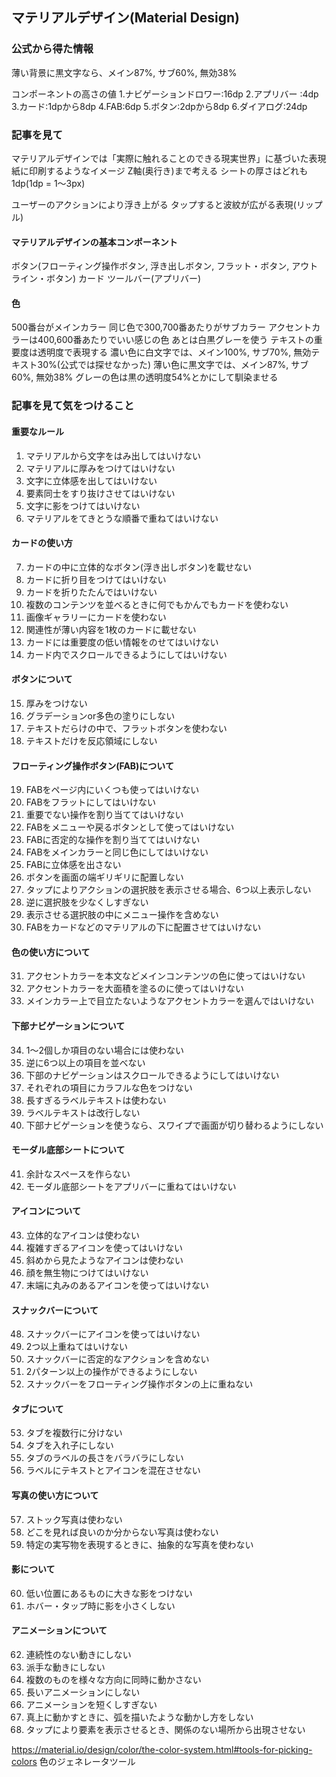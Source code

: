 ## マテリアルデザイン(Material Design)
### 公式から得た情報
薄い背景に黒文字なら、メイン87%, サブ60%, 無効38%

コンポーネントの高さの値
1.ナビゲーションドロワー:16dp
2.アプリバー :4dp
3.カード:1dpから8dp
4.FAB:6dp
5.ボタン:2dpから8dp
6.ダイアログ:24dp

### 記事を見て
マテリアルデザインでは「実際に触れることのできる現実世界」に基づいた表現
紙に印刷するようなイメージ
Z軸(奥行き)まで考える
シートの厚さはどれも1dp(1dp = 1〜3px)

ユーザーのアクションにより浮き上がる
タップすると波紋が広がる表現(リップル)

#### マテリアルデザインの基本コンポーネント
ボタン(フローティング操作ボタン, 浮き出しボタン, フラット・ボタン, アウトライン・ボタン)
カード
ツールバー(アプリバー)

#### 色
500番台がメインカラー
同じ色で300,700番あたりがサブカラー
アクセントカラーは400,600番あたりでいい感じの色
あとは白黒グレーを使う
テキストの重要度は透明度で表現する
濃い色に白文字では、メイン100%, サブ70%, 無効テキスト30%(公式では探せなかった)
薄い色に黒文字では、メイン87%, サブ60%, 無効38%
グレーの色は黒の透明度54%とかにして馴染ませる

### 記事を見て気をつけること
#### 重要なルール
01. マテリアルから文字をはみ出してはいけない
02. マテリアルに厚みをつけてはいけない
03. 文字に立体感を出してはいけない
04. 要素同士をすり抜けさせてはいけない
05. 文字に影をつけてはいけない
06. マテリアルをてきとうな順番で重ねてはいけない
#### カードの使い方
07. カードの中に立体的なボタン(浮き出しボタン)を載せない
08. カードに折り目をつけてはいけない
09. カードを折りたたんではいけない
10. 複数のコンテンツを並べるときに何でもかんでもカードを使わない
11. 画像ギャラリーにカードを使わない
12. 関連性が薄い内容を1枚のカードに載せない
13. カードには重要度の低い情報をのせてはいけない
14. カード内でスクロールできるようにしてはいけない
#### ボタンについて
15. 厚みをつけない
16. グラデーションor多色の塗りにしない
17. テキストだらけの中で、フラットボタンを使わない
18. テキストだけを反応領域にしない
#### フローティング操作ボタン(FAB)について
19. FABをページ内にいくつも使ってはいけない
20. FABをフラットにしてはいけない
21. 重要でない操作を割り当ててはいけない
22. FABをメニューや戻るボタンとして使ってはいけない
23. FABに否定的な操作を割り当ててはいけない
24. FABをメインカラーと同じ色にしてはいけない
25. FABに立体感を出さない
26. ボタンを画面の端ギリギリに配置しない
27. タップによりアクションの選択肢を表示させる場合、6つ以上表示しない
28. 逆に選択肢を少なくしすぎない
29. 表示させる選択肢の中にメニュー操作を含めない
30. FABをカードなどのマテリアルの下に配置させてはいけない
#### 色の使い方について
31. アクセントカラーを本文などメインコンテンツの色に使ってはいけない   
32. アクセントカラーを大面積を塗るのに使ってはいけない
33. メインカラー上で目立たないようなアクセントカラーを選んではいけない
#### 下部ナビゲーションについて
34. 1〜2個しか項目のない場合には使わない
35. 逆に6つ以上の項目を並べない
36. 下部のナビゲーションはスクロールできるようにしてはいけない
37. それぞれの項目にカラフルな色をつけない
38. 長すぎるラベルテキストは使わない
39. ラベルテキストは改行しない
40. 下部ナビゲーションを使うなら、スワイプで画面が切り替わるようにしない
#### モーダル底部シートについて
41. 余計なスペースを作らない
42. モーダル底部シートをアプリバーに重ねてはいけない
#### アイコンについて
43. 立体的なアイコンは使わない
44. 複雑すぎるアイコンを使ってはいけない
45. 斜めから見たようなアイコンは使わない
46. 顔を無生物につけてはいけない
47. 末端に丸みのあるアイコンを使ってはいけない
#### スナックバーについて
48. スナックバーにアイコンを使ってはいけない
49. 2つ以上重ねてはいけない
50. スナックバーに否定的なアクションを含めない
51. 2パターン以上の操作ができるようにしない
52. スナックバーをフローティング操作ボタンの上に重ねない
#### タブについて
53. タブを複数行に分けない
54. タブを入れ子にしない
55. タブのラベルの長さをバラバラにしない
56. ラベルにテキストとアイコンを混在させない
#### 写真の使い方について
57. ストック写真は使わない
58. どこを見れば良いのか分からない写真は使わない
59. 特定の実写物を表現するときに、抽象的な写真を使わない
#### 影について
60. 低い位置にあるものに大きな影をつけない
61. ホバー・タップ時に影を小さくしない
#### アニメーションについて
62. 連続性のない動きにしない
63. 派手な動きにしない
64. 複数のものを様々な方向に同時に動かさない
65. 長いアニメーションにしない
66. アニメーションを短くしすぎない
67. 真上に動かすときに、弧を描いたような動かし方をしない
68. タップにより要素を表示させるとき、関係のない場所から出現させない

https://material.io/design/color/the-color-system.html#tools-for-picking-colors
色のジェネレータツール
